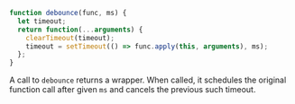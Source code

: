 ```js demo
function debounce(func, ms) {
  let timeout;
  return function(...arguments) {
    clearTimeout(timeout);
    timeout = setTimeout(() => func.apply(this, arguments), ms);
  };
}

```

A call to `debounce` returns a wrapper. When called, it schedules the original function call after given `ms` and cancels the previous such timeout.

